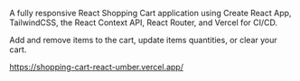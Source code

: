 A fully responsive React Shopping Cart application using
Create React App, TailwindCSS, the React Context API, React Router, and Vercel for
CI/CD.

Add and remove items to the cart, update items quantities, or clear
your cart.

https://shopping-cart-react-umber.vercel.app/
